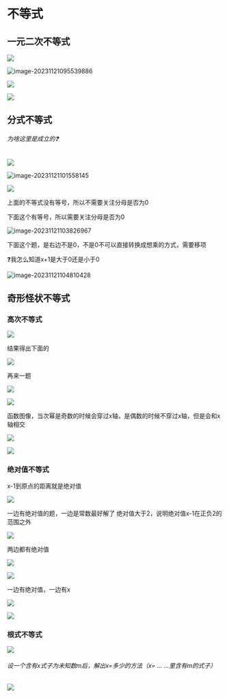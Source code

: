 # 不等式

## 一元二次不等式

![](/Users/yuebinghui/Documents/program/github/note/images/image-20231121095507839.png)

![image-20231121095539886](/Users/yuebinghui/Documents/program/github/note/images/image-20231121095539886.png)

![](/Users/yuebinghui/Documents/program/github/note/images/image-20231121100620989.png)

![](/Users/yuebinghui/Documents/program/github/note/images/image-20231121100648566.png)

## 分式不等式

###### 为啥这里是成立的❓

![](/Users/yuebinghui/Documents/program/github/note/images/image-20231121101613423.png)

![image-20231121101558145](/Users/yuebinghui/Documents/program/github/note/images/image-20231121101558145.png)

![](/Users/yuebinghui/Documents/program/github/note/images/image-20231121103501246.png)

上面的不等式没有等号，所以不需要关注分母是否为0

下面这个有等号，所以需要关注分母是否为0

![image-20231121103826967](/Users/yuebinghui/Documents/program/github/note/images/image-20231121103826967.png)

下面这个题，是右边不是0，不是0不可以直接转换成想乘的方式，需要移项

❓我怎么知道x+1是大于0还是小于0

![image-20231121104810428](/Users/yuebinghui/Documents/program/github/note/images/image-20231121104810428.png)

## 奇形怪状不等式

### 高次不等式

![](/Users/yuebinghui/Documents/program/github/note/images/image-20231121105852535.png)

结果得出下面的

![](/Users/yuebinghui/Documents/program/github/note/images/image-20231121105859801.png)

再来一题

![](/Users/yuebinghui/Documents/program/github/note/images/image-20231121111146670.png)

![](/Users/yuebinghui/Documents/program/github/note/images/image-20231121112102825.png)

函数图像，当次幂是奇数的时候会穿过x轴，是偶数的时候不穿过x轴，但是会和x轴相交

![](/Users/yuebinghui/Documents/program/github/note/images/image-20231121113308591.png)

![](/Users/yuebinghui/Documents/program/github/note/images/image-20231121114951085.png)

### 绝对值不等式

x-1到原点的距离就是绝对值

![](/Users/yuebinghui/Documents/program/github/note/images/image-20231122091031505.png)

一边有绝对值的题，一边是常数最好解了
绝对值大于2，说明绝对值x-1在正负2的范围之外

![](/Users/yuebinghui/Documents/program/github/note/images/image-20231122091052714.png)

两边都有绝对值

![](/Users/yuebinghui/Documents/program/github/note/images/image-20231122092659314.png)

![](/Users/yuebinghui/Documents/program/github/note/images/image-20231122092854542.png)

一边有绝对值，一边有x 

![](/Users/yuebinghui/Documents/program/github/note/images/image-20231122094308476.png)

![](/Users/yuebinghui/Documents/program/github/note/images/image-20231122094234845.png)

### 根式不等式

![](/Users/yuebinghui/Documents/program/github/note/images/image-20231122094849084.png)



###### 设一个含有x式子为未知数m后，解出x=多少的方法（x= ... ...里含有m的式子）

![](/Users/yuebinghui/Documents/program/github/note/images/image-20231202101945258.png)
